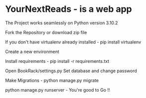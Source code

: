 # YourNextReads - is a web app 

The Project works seamlessly on Python version 3.10.2

Fork the Repository or download zip file

If you don't have virtualenv already installed - pip install virtualenv

Create a new environment 

Install requirements - pip install -r requirements.txt

Open BookRack/settings.py
Set database and change password

Make Migrations - python manage.py migrate

python manage.py runserver - You're good to Go !!
